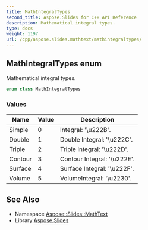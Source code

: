 ```yaml
---
title: MathIntegralTypes
second_title: Aspose.Slides for C++ API Reference
description: Mathematical integral types.
type: docs
weight: 1197
url: /cpp/aspose.slides.mathtext/mathintegraltypes/
---
```

## MathIntegralTypes enum


Mathematical integral types.

```cpp
enum class MathIntegralTypes
```

### Values

| Name | Value | Description |
| --- | --- | --- |
| Simple | 0 | Integral: '\\u222B'. |
| Double | 1 | Double Integral: '\\u222C'. |
| Triple | 2 | Triple Integral: '\\u222D'. |
| Contour | 3 | Contour Integral: '\\u222E'. |
| Surface | 4 | Surface Integral: '\\u222F'. |
| Volume | 5 | VolumeIntegral: '\\u2230'. |

## See Also

* Namespace [Aspose::Slides::MathText](../)
* Library [Aspose.Slides](../../)
